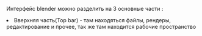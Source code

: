 Интерфейс blender можно разделить на 3 основные части :
<li> Вверхняя часть(Top bar) - там находяться файлы, рендеры, редактирование и прочее, так же там находится рабочие пространство 

